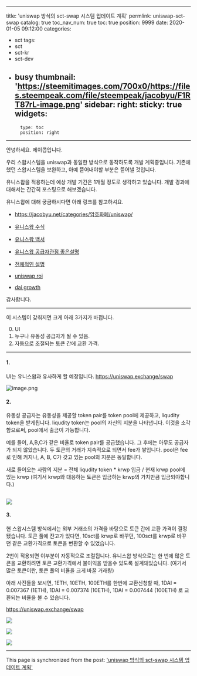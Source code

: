 
---
title: 'uniswap 방식의 sct-swap 시스템 업데이트 계획'
permlink: uniswap-sct-swap
catalog: true
toc_nav_num: true
toc: true
position: 9999
date: 2020-01-05 09:12:00
categories:
- sct
tags:
- sct
- sct-kr
- sct-dev
- busy
thumbnail: 'https://steemitimages.com/700x0/https://files.steempeak.com/file/steempeak/jacobyu/F1RT87rL-image.png'
sidebar:
    right:
        sticky: true
widgets:
    -
        type: toc
        position: right
---


안녕하세요. 제이콥입니다.

우리 스왑시스템을 uniswap과 동일한 방식으로 동작하도록 개발 계획중입니다. 
기존에 했던 스왑시스템을 보완하고, 아예 뜯어내야할 부분은 뜯어낼 것입니다.

유니스왑을 적용하는데 예상 개발 기간은 1개월 정도로 생각하고 있습니다.
개발 경과에 대해서는 간간히 포스팅으로 해보겠습니다.

유니스왑에 대해 궁금하시다면 아래 링크를 참고하셔요.
* https://jacobyu.net/categories/암호화폐/uniswap/

* [유니스왑 수식](https://github.com/runtimeverification/verified-smart-contracts/blob/uniswap/uniswap/x-y-k.pdf)
* [유니스왑 백서](https://hackmd.io/C-DvwDSfSxuh-Gd4WKE_ig#Providing-Liquidity)
* [유니스왑 공급자관점 좋은설명](https://medium.com/@pintail/uniswap-a-good-deal-for-liquidity-providers-104c0b6816f2)
* [전체적인 설명](https://medium.com/block-journal/uniswap-understanding-the-decentralised-ethereum-exchange-5ee5d7878996?)
* [uniswap roi](https://zumzoom.github.io/analytics/uniswap/roi.html)
* [dai growth](https://uniswap.info/token/0x6b175474e89094c44da98b954eedeac495271d0f )


감사합니다.

---


이 시스템이 갖춰지면 크게 아래 3가지가 바뀝니다.

0. UI
1. 누구나 유동성 공급자가 될 수 있음.
2. 자동으로 조절되는 토큰 간에 교환 가격.
---

#### 1. 

UI는 유니스왑과 유사하게 할 예정입니다.
https://uniswap.exchange/swap


![image.png](https://steemitimages.com/700x0/https://files.steempeak.com/file/steempeak/jacobyu/F1RT87rL-image.png)

#### 2.

유동성 공급자는 유동성을 제공할 token pair를 token pool에 제공하고, liqudity token을 받게됩니다. liqudity token는 pool의 자신의 지분을 나타냅니다. 이것을 소각함으로써, pool에서 출금이 가능합니다.

예를 들어, A,B,C가 같은 비율로 token pair를 공급했습니다. 그 후에는 아무도 공급자가 되지 않았습니다. 두 토큰의 거래가 지속적으로 되면서 fee가 쌓입니다. pool은 fee로 인해 커지나, A, B, C가 갖고 있는 pool의 지분은 동일합니다.

새로 들어오는 사람의 지분 = 전체 liqudity token * krwp 입금 / 현재 krwp pool에 있는 krwp
(여기서 krwp와 대응하는 토큰은 입금하는 krwp의 가치만큼 입금되야합니다.)

![](https://steemitimages.com/0x0/https://cdn.steemitimages.com/DQmXpBgZxeKHJhzZcpRTdTYWLCTNEPgmdne15TqXK2PrzxF/image.png)
---

#### 3.

현 스왑시스템 방식에서는 외부 거래소의 가격을 바탕으로 토큰 간에 교환 가격이 결정됐습니다. 토큰 풀에 잔고가 있다면, 10sct를 krwp로 바꾸던, 100sct를 krwp로 바꾸던 같은 교환가격으로 토큰을 변환할 수 있었습니다. 

2번이 적용되면 이부분이 자동적으로 조절됩니다. 유니스왑 방식으로는 한 번에 많은 토큰을 교환하려면 토큰 교환가격에서 불이익을 받을수 있도록 설계돼있습니다. (여기서 많은 토큰이란, 토큰 풀의 비율을 크게 바꿀 거래량)

아래 사진들을 보시면, 1ETH, 10ETH, 100ETH를 한번에 교환신청할 때, 
1DAI = 0.007367 (1ETH), 
1DAI = 0.007374 (10ETH), 
1DAI = 0.007444 (100ETH)
로 교환되는 비율을 볼 수 있습니다.

https://uniswap.exchange/swap

![](https://steemitimages.com/700x0/https://cdn.steemitimages.com/DQmZBinVPR82QHk9si41bQh99xSBcsMGDbk38UF1LSo1FD6/image.png) 

![](https://steemitimages.com/700x0/https://cdn.steemitimages.com/DQmRCjYZ9MyCMaLiy4ZYyyKsAgjZjg49bTYcThDAw5gTe8a/image.png)

![](https://steemitimages.com/700x0/https://cdn.steemitimages.com/DQmdFedLfKcnxNxvv2jsS6vCxQ2tfNbKJnYjXRrFgEf1KY8/image.png)

- - -

This page is synchronized from the post: ['uniswap 방식의 sct-swap 시스템 업데이트 계획'](https://steemit.com/@jacobyu/uniswap-sct-swap)
